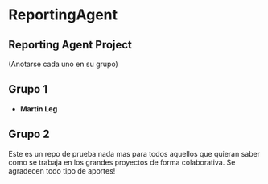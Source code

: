 # ReportingAgent
  
## Reporting Agent Project

(Anotarse cada uno en su grupo)

## Grupo 1

- **Martin Leg**

## Grupo 2




Este es un repo de prueba nada mas para todos aquellos que quieran saber como se trabaja en los grandes proyectos de forma colaborativa.
Se agradecen todo tipo de aportes!

